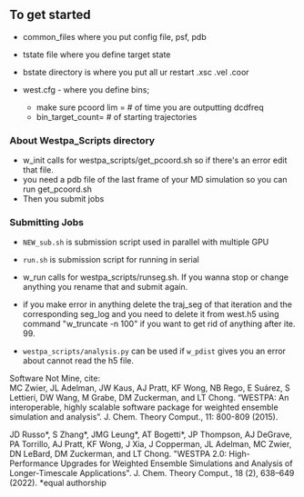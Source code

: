 ## To get started

- common_files where you put config file, psf, pdb
- tstate file where you define target state
- bstate directory is where you put all ur restart .xsc .vel .coor


- west.cfg - where you define bins; 
	- make sure pcoord lim = # of time you are outputting dcdfreq
	- bin_target_count= # of starting trajectories

### About Westpa_Scripts directory
- w_init calls for westpa_scripts/get_pcoord.sh so if there's an error edit that file.
- you need a pdb file of the last frame of your MD simulation so you can run get_pcoord.sh
- Then you submit jobs	

### Submitting Jobs
- ```NEW_sub.sh``` is submission script used in parallel with multiple GPU
- ```run.sh``` is submission script for running in serial

- w_run calls for westpa_scripts/runseg.sh. If you wanna stop or change anything you rename that and submit again. 

- if you make error in anything delete the traj_seg of that iteration and the corresponding seg_log and you need to delete it from west.h5 using command "w_truncate -n 100" if you want to get rid of anything after ite. 99.

- ```westpa_scripts/analysis.py``` can be used if ```w_pdist``` gives you an error about cannot read the h5 file.


Software Not Mine, cite:<br/>
MC Zwier, JL Adelman, JW Kaus, AJ Pratt, KF Wong, NB Rego, E Suárez, S Lettieri, DW Wang, M Grabe, DM Zuckerman, and LT Chong. “WESTPA: An interoperable, highly scalable software package for weighted ensemble simulation and analysis”. J. Chem. Theory Comput., 11: 800-809 (2015).

JD Russo*, S Zhang*, JMG Leung*, AT Bogetti*, JP Thompson, AJ DeGrave, PA Torrillo, AJ Pratt, KF Wong, J Xia, J Copperman, JL Adelman, MC Zwier, DN LeBard, DM Zuckerman, and LT Chong. "WESTPA 2.0: High-Performance Upgrades for Weighted Ensemble Simulations and Analysis of Longer-Timescale Applications". J. Chem. Theory Comput., 18 (2), 638–649 (2022). *equal authorship
